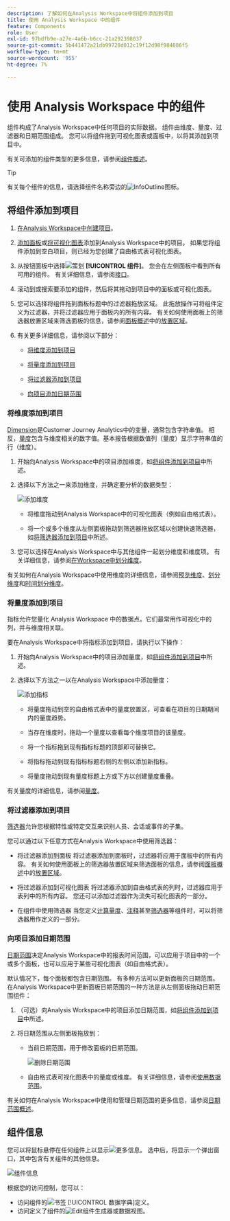 ```yaml
---
description: 了解如何在Analysis Workspace中将组件添加到项目
title: 使用 Analysis Workspace 中的组件
feature: Components
role: User
exl-id: 97bdfb9e-a27e-4a6b-b6cc-21a292398037
source-git-commit: 5b441472a21db99728d012c19f12d98f984086f5
workflow-type: tm+mt
source-wordcount: '955'
ht-degree: 7%

---
```


# 使用 Analysis Workspace 中的组件

组件构成了Analysis Workspace中任何项目的实际数据。 组件由维度、量度、过滤器和日期范围组成。 您可以将组件拖到可视化图表或面板中，以将其添加到项目中。

有关可添加的组件类型的更多信息，请参阅[组件概述](/help/components/overview.md)。

>[!TIP]
>
>有关每个组件的信息，请选择组件名称旁边的![InfoOutline](/help/assets/icons/InfoOutline.svg)图标。

## 将组件添加到项目

1. [在Analysis Workspace中创建项目](/help/analysis-workspace/build-workspace-project/create-projects.md)。

1. [添加面板](/help/analysis-workspace/c-panels/panels.md#create-a-panel)或[将可视化图表](/help/analysis-workspace/visualizations/freeform-analysis-visualizations.md#add-visualizations-to-a-panel)添加到Analysis Workspace中的项目。 如果您将组件添加到空白项目，则已经为您创建了自由格式表可视化图表。

1. 从按钮面板中选择![策划](/help/assets/icons/Curate.svg) **[!UICONTROL 组件]**。 您会在左侧面板中看到所有可用的组件。 有关详细信息，请参阅[接口](/help/analysis-workspace/home.md#interface)。

1. 滚动到或搜索要添加的组件，然后将其拖动到项目中的面板或可视化图表。

1. 您可以选择将组件拖到面板标题中的过滤器拖放区域。 此拖放操作可将组件定义为过滤器，并将过滤器应用于面板内的所有内容。
有关如何使用面板上的筛选器放置区域来筛选面板的信息，请参阅[面板概述](/help/analysis-workspace/c-panels/panels.md)中的[放置区域](/help/analysis-workspace/c-panels/panels.md#drop-zone)。

1. 有关更多详细信息，请参阅以下部分：

   * [将维度添加到项目](#add-dimensions-to-a-project)

   * [将量度添加到项目](#add-metrics-to-a-project)

   * [将过滤器添加到项目](#add-filters-to-a-project)

   * [向项目添加日期范围](#add-date-ranges-to-a-project)

### 将维度添加到项目

[Dimension](/help/components/dimensions/overview.md)是Customer Journey Analytics中的变量，通常包含字符串值。 相反，[量度](/help/components/calc-metrics/calc-metr-overview.md)包含与维度相关的数字值。基本报告根据数值列（量度）显示字符串值的行（维度）。

1. 开始向Analysis Workspace中的项目添加维度，如[将组件添加到项目](#add-components-to-a-project)中所述。

1. 选择以下方法之一来添加维度，并确定要分析的数据类型：

   ![添加维度](/help/components/assets/add-dimension.gif)

   * 将维度拖动到Analysis Workspace中的可视化图表（例如自由格式表）。

   * 将一个或多个维度从左侧面板拖动到筛选器拖放区域以创建快速筛选器，如[将筛选器添加到项目](#add-filters-to-a-project)中所述。

1. 您可以选择在Analysis Workspace中与其他组件一起划分维度和维度项。 有关详细信息，请参阅[在Workspace中划分维度](/help/components/dimensions/t-breakdown-fa.md)。

有关如何在Analysis Workspace中使用维度的详细信息，请参阅[预览维度](/help/components/dimensions/view-dimensions.md)、[划分维度](/help/components/dimensions/t-breakdown-fa.md)和[时间划分维度](/help/components/dimensions/time-parting-dimensions.md)。

### 将量度添加到项目

指标允许您量化 Analysis Workspace 中的数据点。它们最常用作可视化中的列，并与维度相关联。

要在Analysis Workspace中将指标添加到项目，请执行以下操作：

1. 开始向Analysis Workspace中的项目添加量度，如[将组件添加到项目](#add-components-to-a-project)中所述。



1. 选择以下方法之一以在Analysis Workspace中添加量度：

   ![添加指标](/help/components/assets/add-metric.gif)

   * 将量度拖动到空的自由格式表中的量度放置区，可查看在项目的日期期间内的量度趋势。

   * 当存在维度时，拖动一个量度以查看每个维度项目的该量度。

   * 将一个指标拖到现有指标标题的顶部即可替换它。

   * 将指标拖动到现有指标标题右侧的左侧以添加新指标。

   * 将量度拖动到现有量度标题上方或下方以创建量度重叠。


有关量度的详细信息，请参阅[量度](/help/components/apply-create-metrics.md)。

### 将过滤器添加到项目

[筛选器](/help/components/filters/filters-overview.md)允许您根据特性或特定交互来识别人员、会话或事件的子集。

您可以通过以下任意方式在Analysis Workspace中使用筛选器：

* 将过滤器添加到面板
将过滤器添加到面板时，过滤器将应用于面板中的所有内容。
有关如何使用面板上的筛选器放置区域来筛选面板的信息，请参阅[面板概述](/help/analysis-workspace/c-panels/panels.md)中的[放置区域](/help/analysis-workspace/c-panels/panels.md#drop-zone)。

* 将过滤器添加到可视化图表
将过滤器添加到自由格式表的列时，过滤器应用于表列中的所有内容。 您还可以添加过滤器作为流失可视化图表的一部分。

* 在组件中使用筛选器
当您定义[计算量度](/help/components/calc-metrics/cm-workflow/metrics-with-segments.md)、[注释](/help/components/annotations/create-annotations.md#annotation-builder)甚至[筛选器](/help/components/filters/filter-builder.md)等组件时，可以将筛选器用作定义的一部分。


### 向项目添加日期范围

[日期范围](/help/components/date-ranges/overview.md)决定Analysis Workspace中的报表时间范围，可以应用于项目中的一个或多个面板，也可以应用于某些可视化图表（如自由格式表）。

默认情况下，每个面板都包含日期范围。 有多种方法可以更新面板的日期范围。 在Analysis Workspace中更新面板日期范围的一种方法是从左侧面板拖动日期范围组件：

1. （可选）向Analysis Workspace中的项目添加日期范围，如[将组件添加到项目](#add-components-to-a-project)中所述。

1. 将日期范围从左侧面板拖放到：

   * 当前日期范围，用于修改面板的日期范围。

     ![删除日期范围](assets/add-date-range.gif)

   * 自由格式表可视化图表中的量度或维度。 有关详细信息，请参阅[使用数据范围](/help/components/date-ranges/overview.md#use-date-ranges)。

有关如何在Analysis Workspace中使用和管理日期范围的更多信息，请参阅[日期范围概述](/help/components/date-ranges/overview.md)。

## 组件信息

您可以将鼠标悬停在任何组件上以显示![更多信息](/help/assets/icons/InfoOutline.svg)。 选中后，将显示一个弹出窗口，其中包含有关组件的其他信息。

![组件信息](assets/component-info.png)

根据您的访问控制，您可以：

* 访问组件的![书签](/help/assets/icons/Bookmark.svg) [!UICONTROL 数据字典]定义。
* 访问定义了组件的![Edit](/help/assets/icons/Edit.svg)组件生成器或数据视图。
